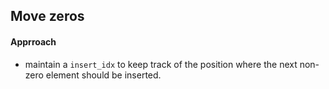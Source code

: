## Move zeros

#### Apprroach

- maintain a `insert_idx` to keep track of the position where the
next non-zero element should be inserted.
